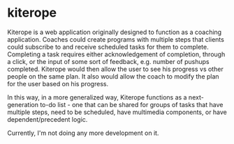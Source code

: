 # kiterope

Kiterope is a web application originally designed to function as a coaching application. Coaches could create programs with multiple steps that clients could subscribe to and receive scheduled tasks for them to complete. Completing a task requires either acknowledgement of completion, through a click, or the input of some sort of feedback, e.g. number of pushups completed. Kiterope would then allow the user to see his progress vs other people on the same plan. It also would allow the coach to modify the plan for the user based on his progress.

In this way, in a more generalized way, Kiterope functions as a next-generation to-do list - one that can be shared for groups of tasks that have multiple steps, need to be scheduled, have multimedia components, or have dependent/precedent logic.

Currently, I'm not doing any more development on it. 
